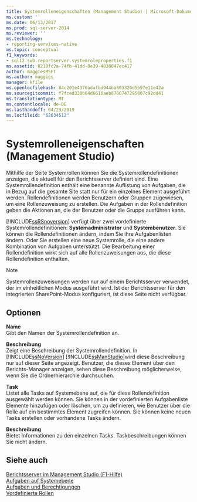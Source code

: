 ```yaml
---
title: Systemrolleneigenschaften (Management Studio) | Microsoft-Dokumentation
ms.custom: ''
ms.date: 06/13/2017
ms.prod: sql-server-2014
ms.reviewer: ''
ms.technology:
- reporting-services-native
ms.topic: conceptual
f1_keywords:
- sql12.swb.reportserver.systemroleproperties.f1
ms.assetid: 0210fc2a-74fb-41dd-8e39-4830047ec417
author: maggiesMSFT
ms.author: maggies
manager: kfile
ms.openlocfilehash: 84c201e4370adafbd944ba803326d5b97e11e42a
ms.sourcegitcommit: f7fced330b64d6616aeb8766747295807c92dd41
ms.translationtype: MT
ms.contentlocale: de-DE
ms.lasthandoff: 04/23/2019
ms.locfileid: "62634512"
---
```

# <a name="system-role-properties-management-studio"></a>Systemrolleneigenschaften (Management Studio)
  Mithilfe der Seite Systemrollen können Sie die Systemrollendefinitionen anzeigen, die aktuell für den Berichtsserver definiert sind. Eine Systemrollendefinition enthält eine benannte Auflistung von Aufgaben, die in Bezug auf die gesamte Site statt nur für ein einzelnes Element ausgeführt werden. Rollendefinitionen werden Benutzern oder Gruppen zugewiesen, um eine Rollenzuweisung zu erstellen. Die Aufgaben in der Rollendefinition geben die Aktionen an, die der Benutzer oder die Gruppe ausführen kann.  
  
 [!INCLUDE[ssRSnoversion](../../includes/ssrsnoversion-md.md)] verfügt über zwei vordefinierte Systemrollendefinitionen: **Systemadministrator** und **Systembenutzer**. Sie können die Rollendefinitionen ändern, indem Sie ihre Aufgabenlisten ändern. Oder Sie erstellen eine neue Systemrolle, die eine andere Kombination von Aufgaben unterstützt. Die Bearbeitung einer Rollendefinition wirkt sich auf alle Rollenzuweisungen aus, die diese Rollendefinition enthalten.  
  
> [!NOTE]  
>  Systemrollenzuweisungen werden nur auf einem Berichtsserver verwendet, der im einheitlichen Modus ausgeführt wird. Ist der Berichtsserver für den integrierten SharePoint-Modus konfiguriert, ist diese Seite nicht verfügbar.  
  
## <a name="options"></a>Optionen  
 **Name**  
 Gibt den Namen der Systemrollendefinition an.  
  
 **Beschreibung**  
 Zeigt eine Beschreibung der Systemrollendefinition. In [!INCLUDE[ssNoVersion](../../includes/ssnoversion-md.md)] [!INCLUDE[ssManStudio](../../includes/ssmanstudio-md.md)]wird diese Beschreibung nur auf dieser Seite angezeigt. Benutzer, die dieses Element über den Berichts-Manager anzeigen, sehen diese Beschreibung möglicherweise, wenn Sie die Ordnerhierarchie durchsuchen.  
  
 **Task**  
 Listet alle Tasks auf Systemebene auf, die für diese Rollendefinition ausgewählt werden können. Sie können in der vordefinierten Aufgabenliste Elemente hinzufügen oder löschen, um zu definieren, wie Benutzer über die Rolle auf ein bestimmtes Element zugreifen können. Sie können keine neuen Tasks erstellen oder vorhandene Tasks ändern.  
  
 **Beschreibung**  
 Bietet Informationen zu den einzelnen Tasks. Taskbeschreibungen können Sie nicht ändern.  
  
## <a name="see-also"></a>Siehe auch  
 [Berichtsserver im Management Studio (F1-Hilfe)](report-server-in-management-studio-f1-help.md)   
 [Aufgaben auf Systemebene](../security/tasks-and-permissions-system-level-tasks.md)   
 [Aufgaben und Berechtigungen](../security/tasks-and-permissions.md)   
 [Vordefinierte Rollen](../security/role-definitions-predefined-roles.md)  
  
  
